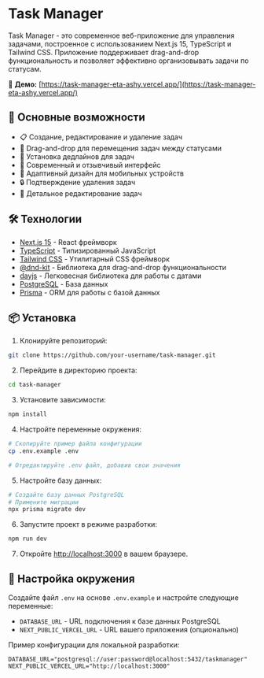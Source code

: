 # Task Manager

Task Manager - это современное веб-приложение для управления задачами, построенное с использованием Next.js 15, TypeScript и Tailwind CSS. Приложение поддерживает drag-and-drop функциональность и позволяет эффективно организовывать задачи по статусам.

🔗 **Демо:** [https://task-manager-eta-ashy.vercel.app/](https://task-manager-eta-ashy.vercel.app/)

## 🚀 Основные возможности

- 📋 Создание, редактирование и удаление задач
- 🔄 Drag-and-drop для перемещения задач между статусами
- 📅 Установка дедлайнов для задач
- 🎨 Современный и отзывчивый интерфейс
- 📱 Адаптивный дизайн для мобильных устройств
- 🔒 Подтверждение удаления задач
- 📝 Детальное редактирование задач

## 🛠 Технологии

- [Next.js 15](https://nextjs.org/) - React фреймворк
- [TypeScript](https://www.typescriptlang.org/) - Типизированный JavaScript
- [Tailwind CSS](https://tailwindcss.com/) - Утилитарный CSS фреймворк
- [@dnd-kit](https://dnd-kit.com/) - Библиотека для drag-and-drop функциональности
- [dayjs](https://day.js.org/) - Легковесная библиотека для работы с датами
- [PostgreSQL](https://www.postgresql.org/) - База данных
- [Prisma](https://www.prisma.io/) - ORM для работы с базой данных

## 📦 Установка

1. Клонируйте репозиторий:
```bash
git clone https://github.com/your-username/task-manager.git
```

2. Перейдите в директорию проекта:
```bash
cd task-manager
```

3. Установите зависимости:
```bash
npm install
```

4. Настройте переменные окружения:
```bash
# Скопируйте пример файла конфигурации
cp .env.example .env

# Отредактируйте .env файл, добавив свои значения
```

5. Настройте базу данных:
```bash
# Создайте базу данных PostgreSQL
# Примените миграции
npx prisma migrate dev
```

6. Запустите проект в режиме разработки:
```bash
npm run dev
```

7. Откройте [http://localhost:3000](http://localhost:3000) в вашем браузере.

## 🔧 Настройка окружения

Создайте файл `.env` на основе `.env.example` и настройте следующие переменные:

- `DATABASE_URL` - URL подключения к базе данных PostgreSQL
- `NEXT_PUBLIC_VERCEL_URL` - URL вашего приложения (опционально)

Пример конфигурации для локальной разработки:
```env
DATABASE_URL="postgresql://user:password@localhost:5432/taskmanager"
NEXT_PUBLIC_VERCEL_URL="http://localhost:3000"
```